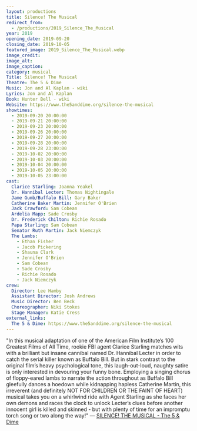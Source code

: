 ```yaml
---
layout: productions
title: Silence! The Musical
redirect_from:
  - /productions/2019_Silence_The_Musical
year: 2019
opening_date: 2019-09-20
closing_date: 2019-10-05
featured_image: 2019_Silence_The_Musical.webp
image_credit: 
image_alt:
image_caption:
category: musical
Title: Silence! The Musical
Theatre: The 5 & Dime
Music: Jon and Al Kaplan - wiki
Lyrics: Jon and Al Kaplan
Book: Hunter Bell - wiki
Website: https://www.the5anddime.org/silence-the-musical
showtimes: 
  - 2019-09-20 20:00:00
  - 2019-09-21 20:00:00
  - 2019-09-23 20:00:00
  - 2019-09-26 20:00:00
  - 2019-09-27 20:00:00
  - 2019-09-28 20:00:00
  - 2019-09-28 23:00:00
  - 2019-10-02 20:00:00
  - 2019-10-03 20:00:00
  - 2019-10-04 20:00:00
  - 2019-10-05 20:00:00
  - 2019-10-05 23:00:00
cast:
  Clarice Starling: Joanna Yeakel
  Dr. Hannibal Lecter: Thomas Nightingale
  Jame Gumb/Buffalo Bill: Gary Baker
  Catherine Baker Martin: Jennifer O'Brien
  Jack Crawford: Sam Cobean
  Ardelia Mapp: Sade Crosby
  Dr. Frederick Chilton: Richie Rosado
  Papa Starling: Sam Cobean
  Senator Ruth Martin: Jack Niemczyk
  The Lambs: 
    - Ethan Fisher
    - Jacob Pickering
    - Shauna Clark
    - Jennifer O'Brien
    - Sam Cobean
    - Sade Crosby
    - Richie Rosado
    - Jack Niemczyk
crew:
  Director: Lee Hamby
  Assistant Director: Josh Andrews
  Music Director: Ben Beck
  Choreographer: Niki Stokes
  Stage Manager: Katie Cress
external_links:
  The 5 & Dime: https://www.the5anddime.org/silence-the-musical
---
```

"In this musical adaptation of one of the American Film Institute’s 100 Greatest Films of All Time, rookie FBI agent Clarice Starling matches wits with a brilliant but insane cannibal named Dr. Hannibal Lecter in order to catch the serial killer known as Buffalo Bill. But in stark contrast to the original film’s heavy psychological tone, this laugh-out-loud, naughty satire is only interested in devouring your funny bone. Employing a singing chorus of floppy-eared lambs to narrate the action throughout as Buffalo Bill gleefully dances a hoedown while kidnapping hapless Catherine Martin, this irreverent (and definitely NOT FOR CHILDREN OR THE FAINT OF HEART) musical takes you on a whirlwind ride with Agent Starling as she faces her own demons and races the clock to unlock Lecter’s clues before another innocent girl is killed and skinned - but with plenty of time for an impromptu torch song or two along the way!" — [SILENCE! THE MUSICAL - The 5 & Dime](https://www.the5anddime.org/silence-the-musical)
